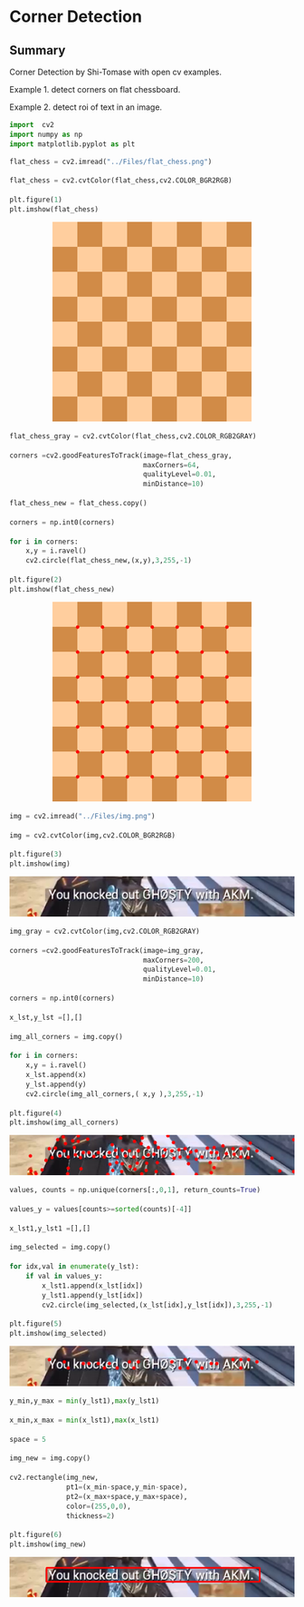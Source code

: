 # Corner Detection

## Summary
  
  Corner Detection by Shi-Tomase with open cv examples.

  Example 1. detect corners on flat chessboard.

  Example 2. detect roi of text in an image. 


```python
import  cv2   
import numpy as np
import matplotlib.pyplot as plt
```


```python
flat_chess = cv2.imread("../Files/flat_chess.png")

flat_chess = cv2.cvtColor(flat_chess,cv2.COLOR_BGR2RGB)

plt.figure(1)
plt.imshow(flat_chess)
```

<p align="center">
  <img src="https://github.com/matanelg/OpenCV/blob/master/Corner-Detection/Files/flat_chess.png">
</p>

```python
flat_chess_gray = cv2.cvtColor(flat_chess,cv2.COLOR_RGB2GRAY)

corners =cv2.goodFeaturesToTrack(image=flat_chess_gray, 
                                 maxCorners=64, 
                                 qualityLevel=0.01, 
                                 minDistance=10)

flat_chess_new = flat_chess.copy()

corners = np.int0(corners)

for i in corners:
    x,y = i.ravel()
    cv2.circle(flat_chess_new,(x,y),3,255,-1)

plt.figure(2)
plt.imshow(flat_chess_new)
```

<p align="center">
  <img src="https://github.com/matanelg/OpenCV/blob/master/Corner-Detection/Files/flat_chess_new.png">
</p>

```python
img = cv2.imread("../Files/img.png")

img = cv2.cvtColor(img,cv2.COLOR_BGR2RGB)

plt.figure(3)
plt.imshow(img)
```

<p align="center">
  <img src="https://github.com/matanelg/OpenCV/blob/master/Corner-Detection/Files/img.png">
</p>

```python
img_gray = cv2.cvtColor(img,cv2.COLOR_RGB2GRAY)

corners =cv2.goodFeaturesToTrack(image=img_gray, 
                                 maxCorners=200, 
                                 qualityLevel=0.01, 
                                 minDistance=10)

corners = np.int0(corners)

x_lst,y_lst =[],[]

img_all_corners = img.copy()

for i in corners:
    x,y = i.ravel()
    x_lst.append(x)
    y_lst.append(y)
    cv2.circle(img_all_corners,( x,y ),3,255,-1)

plt.figure(4)
plt.imshow(img_all_corners)
```

<p align="center">
  <img src="https://github.com/matanelg/OpenCV/blob/master/Corner-Detection/Files/img_all_corners.png">
</p>

```python
values, counts = np.unique(corners[:,0,1], return_counts=True)

values_y = values[counts>=sorted(counts)[-4]] 

x_lst1,y_lst1 =[],[]

img_selected = img.copy()

for idx,val in enumerate(y_lst):
    if val in values_y:
        x_lst1.append(x_lst[idx])
        y_lst1.append(y_lst[idx])
        cv2.circle(img_selected,(x_lst[idx],y_lst[idx]),3,255,-1)

plt.figure(5)
plt.imshow(img_selected)
```

<p align="center">
  <img src="https://github.com/matanelg/OpenCV/blob/master/Corner-Detection/Files/img_selected.png">
</p>

```python
y_min,y_max = min(y_lst1),max(y_lst1)

x_min,x_max = min(x_lst1),max(x_lst1)

space = 5

img_new = img.copy()

cv2.rectangle(img_new, 
              pt1=(x_min-space,y_min-space), 
              pt2=(x_max+space,y_max+space), 
              color=(255,0,0),
              thickness=2)

plt.figure(6)
plt.imshow(img_new)
```

<p align="center">
  <img src="https://github.com/matanelg/OpenCV/blob/master/Corner-Detection/Files/img_new.png">
</p>

